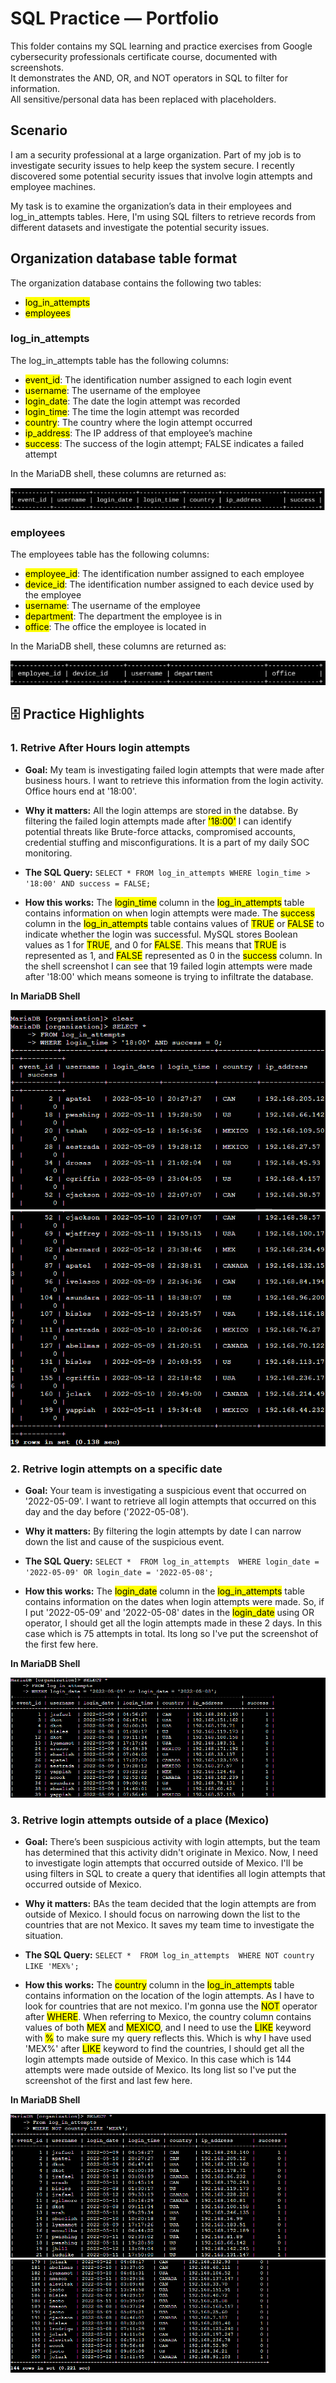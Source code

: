 # SQL Practice — Portfolio

This folder contains my SQL learning and practice exercises from Google cybersecurity professionals certificate course, documented with screenshots.  
It demonstrates the AND, OR, and NOT operators in SQL to filter for information.  
All sensitive/personal data has been replaced with placeholders.

## Scenario
I am a security professional at a large organization. Part of my job is to investigate security issues to help keep the system secure. I recently discovered some potential security issues that involve login attempts and employee machines.

My task is to examine the organization’s data in their employees and log_in_attempts tables. Here, I'm using SQL filters to retrieve records from different datasets and investigate the potential security issues.

## Organization database table format

The organization database contains the following two tables:

- <mark>log_in_attempts</mark>
- <mark>employees</mark>

### log_in_attempts
The log_in_attempts table has the following columns:

- <mark>event_id</mark>: The identification number assigned to each login event
- <mark>username</mark>: The username of the employee
- <mark>login_date</mark>: The date the login attempt was recorded
- <mark>login_time</mark>: The time the login attempt was recorded
- <mark>country</mark>: The country where the login attempt occurred
- <mark>ip_address</mark>: The IP address of that employee’s machine
- <mark>success</mark>: The success of the login attempt; FALSE indicates a failed attempt

 
In the MariaDB shell, these columns are returned as:

![Organization database table](columns-1.png "Organization Database Table 1")


### employees
The employees table has the following columns:
- <mark>employee_id</mark>: The identification number assigned to each employee
- <mark>device_id</mark>: The identification number assigned to each device used by the employee
- <mark>username</mark>: The username of the employee
- <mark>department</mark>: The department the employee is in
- <mark>office</mark>: The office the employee is located in
  
In the MariaDB shell, these columns are returned as:

![Organization database table](columns-2.png "Organization Database Table 2")



## 🗄️ Practice Highlights

### 1. Retrive After Hours login attempts
- **Goal:** My team is investigating failed login attempts that were made after business hours. I want to retrieve this information from the login activity. Office hours end at '18:00'.
    
- **Why it matters:** All the login attemps are stored in the databse. By filtering the failed login attempts made after <mark>'18:00'</mark> I can identify potential threats like Brute-force attacks, compromised accounts, credential stuffing and misconfigurations. It is a part of my daily SOC monitoring.

- **The SQL Query:** ```SELECT *
FROM log_in_attempts
WHERE login_time > '18:00' AND success = FALSE;```

  
- **How this works:** The <mark>login_time</mark> column in the <mark>log_in_attempts</mark> table contains information on when login attempts were made.
The <mark>success</mark> column in the <mark>log_in_attempts</mark> table contains values of <mark>TRUE</mark> or <mark>FALSE</mark> to indicate whether the login was successful. MySQL stores Boolean values as 1 for <mark>TRUE</mark>, and 0 for <mark>FALSE</mark>. This means that <mark>TRUE</mark> is represented as 1, and <mark>FALSE</mark> represented as 0 in the <mark>success</mark> column. In the shell screenshot I can see that 19 failed login attempts were made after '18:00' which means someone is trying to infiltrate the database.

**In MariaDB Shell**  

![Create table](sql-query-1.png "Query")
![Create table](sql-query-2.png "Result")


### 2. Retrive login attempts on a specific date
- **Goal:** Your team is investigating a suspicious event that occurred on '2022-05-09'. I want to retrieve all login attempts that occurred on this day and the day before ('2022-05-08').
    
- **Why it matters:** By filtering the login attempts by date I can narrow down the list and cause of the suspicious event.

- **The SQL Query:** ```SELECT * 
FROM log_in_attempts 
WHERE login_date = '2022-05-09' OR login_date = '2022-05-08';```
  
- **How this works:** The <mark>login_date</mark> column in the <mark>log_in_attempts</mark> table contains information on the dates when login attempts were made. So, if I put '2022-05-09' and '2022-05-08' dates in the <mark>login_date</mark> using OR operator, I should get all the login attempts made in these 2 days. In this case which is 75 attempts in total. Its long so I've put the screenshot of the first few here. 

**In MariaDB Shell**

![Create table](sql-query-3.png "Login filtering by dates")


### 3. Retrive login attempts outside of a place (Mexico)
- **Goal:** There’s been suspicious activity with login attempts, but the team has determined that this activity didn't originate in Mexico. Now, I need to investigate login attempts that occurred outside of Mexico. I'll be using filters in SQL to create a query that identifies all login attempts that occurred outside of Mexico.
    
- **Why it matters:** BAs the team decided that the login attempts are from outside of Mexico. I should focus on narrowing down the list to the countries that are not Mexico. It saves my team time to investigate the situation.

- **The SQL Query:** ```SELECT * 
FROM log_in_attempts 
WHERE NOT country LIKE 'MEX%';```
  
- **How this works:** The <mark>country</mark> column in the <mark>log_in_attempts</mark> table contains information on the location of the login attempts. As I have to look for countries that are not mexico. I'm gonna use the <mark>NOT</mark> operator after <mark>WHERE</mark>. When referring to Mexico, the country column contains values of both <mark>MEX</mark> and <mark>MEXICO</mark>, and I need to use the <mark>LIKE</mark> keyword with <mark>%</mark> to make sure my query reflects this. Which is why I have used 'MEX%' after <mark>LIKE</mark> keyword to find the countries, I should get all the login attempts made outside of Mexico. In this case which is 144 attempts were made outside of Mexico. Its long list so I've put the screenshot of the first and last few here.

**In MariaDB Shell**

![Create table](sql-query-4.png "Login filtering by specific Location 1")
![Create table](sql-query-5.png "Login filtering by specific Location 2")
